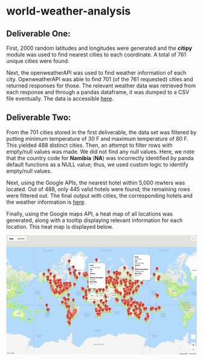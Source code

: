 # world-weather-analysis

## Deliverable One:

First, 2000 random latitudes and longitudes were generated and the **citipy** module was used to find nearest cities to each coordinate. A total of 761 unique cities were found.

Next, the openweatherAPI was used to find weather information of each city. OpenweatherAPI was able to find 701 (of the 761 requested) cities and returned responses for those. The relevant weather data was retrieved from each response and through a pandas dataframe, it was dumped to a CSV file eventually. The data is accessible 
[here](Weather_Database/WeatherPy_Database.csv).

## Deliverable Two:

From the 701 cities stored in the first deliverable, the data set was filtered by putting minimum temperature of 30 F and maximum temperature of 80 F. This yielded 488 distinct cities. Then, an attempt to filter rows with empty/null values was made. We did not find any null values. Here, we note that the country code for **Namibia** (**NA**) was incorrectly identified by panda default functions as a NULL value; thus, we used custom logic to identify empty/null values. 

Next, using the Google APIs, the nearest hotel within 5,000 mwters was located. Out of 488, only 445 valid hotels were found; the remaining rows were filtered out. The final output with cities, the corresponding hotels and the weather information is [here](Vacation_Search/WeatherPy_vacation.csv).

Finally, using the Google maps API, a heat map of all locations was generated, along with a tooltip displaying relevant information for each location. This heat map is displayed below.

![image_name](Vacation_Search/WeatherPy_vacation_map.png)
